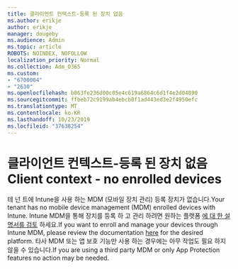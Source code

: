 ```yaml
---
title: 클라이언트 컨텍스트-등록 된 장치 없음
ms.author: erikje
author: erikje
manager: dougeby
ms.audience: Admin
ms.topic: article
ROBOTS: NOINDEX, NOFOLLOW
localization_priority: Normal
ms.collection: Adm_O365
ms.custom:
- "6700004"
- "2630"
ms.openlocfilehash: b863fe236d00c05e4c619a6864c6d1f4e2d04890
ms.sourcegitcommit: ffbeb72c9199ab4ebcb0f1ad443ed3e2f4950efc
ms.translationtype: MT
ms.contentlocale: ko-KR
ms.lasthandoff: 10/23/2019
ms.locfileid: "37638254"
---
```

# <a name="client-context---no-enrolled-devices"></a><span data-ttu-id="4959e-102">클라이언트 컨텍스트-등록 된 장치 없음</span><span class="sxs-lookup"><span data-stu-id="4959e-102">Client context - no enrolled devices</span></span>

<span data-ttu-id="4959e-103">테 넌 트에 Intune을 사용 하는 MDM (모바일 장치 관리) 등록 장치가 없습니다.</span><span class="sxs-lookup"><span data-stu-id="4959e-103">Your tenant has no mobile device management (MDM) enrolled devices with Intune.</span></span> <span data-ttu-id="4959e-104">Intune MDM을 통해 장치를 등록 하 고 관리 하려면 원하는 플랫폼 [에 대 한 설명서를 검토](https://docs.microsoft.com/intune/device-enrollment) 하세요.</span><span class="sxs-lookup"><span data-stu-id="4959e-104">If you want to enroll and manage your devices through Intune MDM, please review the documentation [here](https://docs.microsoft.com/intune/device-enrollment) for the desired platform.</span></span> <span data-ttu-id="4959e-105">타사 MDM 또는 앱 보호 기능만 사용 하는 경우에는 아무 작업도 필요 하지 않을 수 있습니다.</span><span class="sxs-lookup"><span data-stu-id="4959e-105">If you are using a third party MDM or only App Protection features no action may be needed.</span></span> 